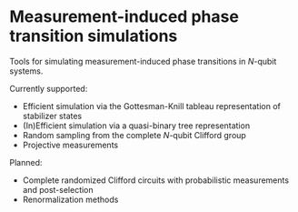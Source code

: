 # Measurement-induced phase transition simulations

Tools for simulating measurement-induced phase transitions in *N*-qubit systems.

Currently supported:
- Efficient simulation via the Gottesman-Knill tableau representation of
  stabilizer states
- (In)Efficient simulation via a quasi-binary tree representation
- Random sampling from the complete *N*-qubit Clifford group
- Projective measurements

Planned:
- Complete randomized Clifford circuits with probabilistic measurements and
  post-selection
- Renormalization methods

